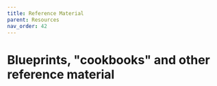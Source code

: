 ```yaml
---
title: Reference Material
parent: Resources
nav_order: 42
---
```


# Blueprints, "cookbooks" and other reference material